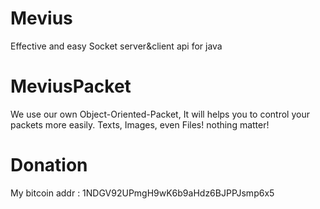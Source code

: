 
 # Mevius
 Effective and easy Socket server&amp;client api for java
 
 # MeviusPacket
 We use our own Object-Oriented-Packet, It will helps you to control your packets more easily.
 Texts, Images, even Files! nothing matter!





# Donation

My bitcoin addr : 1NDGV92UPmgH9wK6b9aHdz6BJPPJsmp6x5
